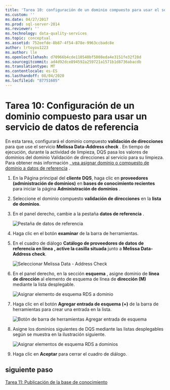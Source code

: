 ```yaml
---
title: 'Tarea 10: configuración de un dominio compuesto para usar el servicio de datos de referencia | Microsoft Docs'
ms.custom: ''
ms.date: 04/27/2017
ms.prod: sql-server-2014
ms.reviewer: ''
ms.technology: data-quality-services
ms.topic: conceptual
ms.assetid: 752eefde-8b87-4f54-878e-9963ccbadc8e
author: lrtoyou1223
ms.author: lle
ms.openlocfilehash: d70966b4cde110540bf5008eda4e3151fe32f28d
ms.sourcegitcommit: ad4d92dce894592a259721a1571b1d8736abacdb
ms.translationtype: MT
ms.contentlocale: es-ES
ms.lasthandoff: 08/04/2020
ms.locfileid: "87751605"
---
```

# <a name="task-10-configuring-composite-domain-to-use-reference-data-service"></a>Tarea 10: Configuración de un dominio compuesto para usar un servicio de datos de referencia
  En esta tarea, configurará el dominio compuesto **validación de direcciones** para que use el servicio **Melissa Data-Address check** . En tiempo de ejecución, durante la actividad de limpieza, DQS pasa los valores de dominios del dominio Validación de direcciones al servicio para su limpieza. Para obtener más información [, vea asignar dominio o compuesto de dominio a datos de referencia](https://msdn.microsoft.com/library/hh213030.aspx) .  
  
1.  En la Página principal del **cliente DQS**, haga clic en **proveedores (administración de dominios)** en **bases de conocimiento recientes** para iniciar la página **Administración de dominios** .  
  
2.  Seleccione el dominio compuesto **validación de direcciones** en la **lista de dominios**.  
  
3.  En el panel derecho, cambie a la pestaña **datos de referencia** .  
  
     ![Pestaña de datos de referencia](../../2014/tutorials/media/et-configuringcdtouserds-01.jpg "Pestaña de datos de referencia")  
  
4.  Haga clic en el botón **examinar** de la barra de herramientas.  
  
5.  En el cuadro de diálogo **Catálogo de proveedores de datos de referencia en línea** **, active la casilla situada** junto a **Melissa Data-Address check**.  
  
     ![Seleccionar Melissa Data - Address Check](../../2014/tutorials/media/et-configuringcdtouserds-02.jpg "Seleccionar Melissa Data - Address Check")  
  
6.  En el panel derecho, en la sección **esquema** , asigne dominio de **línea de dirección** al elemento de esquema de línea de **dirección (M)** mediante la lista desplegable.  
  
     ![Asignar elemento de esquema RDS a dominio](../../2014/tutorials/media/et-configuringcdtouserds-03.jpg "Asignar elemento de esquema RDS a dominio")  
  
7.  Haga clic en el botón **Agregar entrada de esquema (+)** de la barra de herramientas para crear una entrada en la lista.  
  
     ![Botón de barra de herramientas Agregar entrada de esquema](../../2014/tutorials/media/et-configuringcdtouserds-04.jpg "Botón de barra de herramientas Agregar entrada de esquema")  
  
8.  Asigne los dominios siguientes de DQS mediante las listas desplegables según se muestra en la ilustración siguiente.  
  
     ![Asignar elementos de esquema RDS a dominios](../../2014/tutorials/media/et-configuringcdtouserds-05.jpg "Asignar elementos de esquema RDS a dominios")  
  
9. Haga clic en **Aceptar** para cerrar el cuadro de diálogo.  
  
## <a name="next-step"></a>siguiente paso  
 [Tarea 11: Publicación de la base de conocimiento](../../2014/tutorials/task-11-publishing-the-knowledge-base.md)  
  
  
